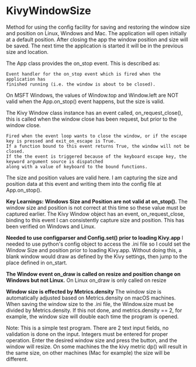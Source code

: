 # KivyWindowSize
Method for using the config facility for saving and restoring the window size and position on Linux, Windows and Mac.  The application will open initially at a default position.  After closing the app the window position and size will be saved.  The next time the application is started it will be in the previous size and location.

The App class provides the on_stop event.  This is described as:

    Event handler for the on_stop event which is fired when the application has 
    finished running (i.e. the window is about to be closed).

On MSFT Windows, the values of Window.top and Window.left are NOT valid when the App.on_stop() event happens, but the size is valid.

The Kivy Window class instance has an event called, on_request_close(), this is called when the window close has been request, but prior to the window close. 

    Fired when the event loop wants to close the window, or if the escape key is pressed and exit_on_escape is True. 
    If a function bound to this event returns True, the window will not be closed. 
    If the the event is triggered because of the keyboard escape key, the keyword argument source is dispatched 
    along with a value of keyboard to the bound functions.

The size and position values are valid here.  I am capturing the size and position data at this event and
writing them into the config file at App.on_stop().


**Key Learnings:**
**Windows Size and Position are not valid at on_stop().**  The window size and position is not correct at this time so these value must be captured earlier.  The Kivy Window object has an event, on_request_close, binding to this event I can consistently capture size and position. This has been verified on Windows and Linux.

**Needed to use configparser and Config.set() prior to loading Kivy.app**  I needed to use python's config object to access the .ini file so I could set the Window Size and position prior to loading Kivy.app.  Without doing this, a blank window would draw as defined by the Kivy settings, then jump to the place defined in on_start.

**The Window event on_draw is called on resize and position change on Windows but not Linux.** On Linux on_draw is only called on resize

**Window size is effected by Metrics.density**  The window size is automatically adjusted based on Metrics.density on macOS machines.  When saving the window size to the .ini file, the Window.size must be divided by Metrics.density.  If this not done, and metrics.density == 2, for example, the window size will double each time the program is opened.

Note: This is a simple test program.  There are 2 text input fields, no validation is done on the input.  Integers must be entered for proper operation.  Enter the desired window size and press the button, and the window will resize.  On some machines the the kivy metric dp() will result in the same size, on other machines (Mac for example) the size will be different.
